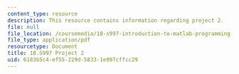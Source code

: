 ```yaml
---
content_type: resource
description: This resource contains information regarding project 2.
file: null
file_location: /coursemedia/18-s997-introduction-to-matlab-programming-fall-2011/6183b5c4ef55229d58331e997cffcc29_MIT18_S997F11_Project_2.pdf
file_type: application/pdf
resourcetype: Document
title: 18.S997 Project 2
uid: 6183b5c4-ef55-229d-5833-1e997cffcc29
---
```

